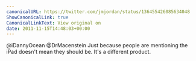 ```yaml
---
canonicalURL: https://twitter.com/jmjordan/status/136455426085634048
ShowCanonicalLink: true
CanonicalLinkText: View original on
date: 2011-11-15T14:48:03+00:00
---
```

@iDannyOcean @DrMacenstein Just because people are mentioning the iPad doesn't mean they should be. It's a different product.